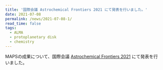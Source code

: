 ```yaml
---
title: '国際会議 Astrochemical Frontiers 2021 にて発表を行いました。'
date: 2021-07-08
permalink: /news/2021-07-08-1/
read_time: false
tags:
  - ALMA
  - protoplanetary disk
  - chemistry
---
```


MAPSの成果について、国際会議 [Astrochemical Frontiers 2021](https://sites.google.com/view/astrochemical-frontiers-2021) にて発表を行いました。